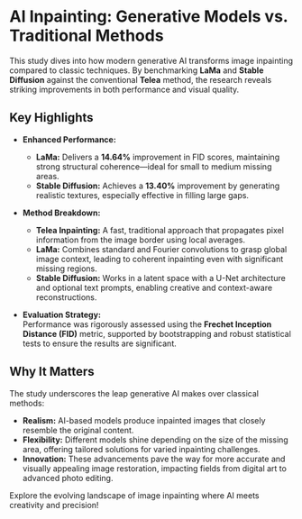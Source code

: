 # AI Inpainting: Generative Models vs. Traditional Methods

This study dives into how modern generative AI transforms image inpainting compared to classic techniques. By benchmarking **LaMa** and **Stable Diffusion** against the conventional **Telea** method, the research reveals striking improvements in both performance and visual quality.

## Key Highlights

- **Enhanced Performance:**  
  - **LaMa:** Delivers a **14.64%** improvement in FID scores, maintaining strong structural coherence—ideal for small to medium missing areas.  
  - **Stable Diffusion:** Achieves a **13.40%** improvement by generating realistic textures, especially effective in filling large gaps.

- **Method Breakdown:**  
  - **Telea Inpainting:** A fast, traditional approach that propagates pixel information from the image border using local averages.  
  - **LaMa:** Combines standard and Fourier convolutions to grasp global image context, leading to coherent inpainting even with significant missing regions.  
  - **Stable Diffusion:** Works in a latent space with a U-Net architecture and optional text prompts, enabling creative and context-aware reconstructions.

- **Evaluation Strategy:**  
  Performance was rigorously assessed using the **Frechet Inception Distance (FID)** metric, supported by bootstrapping and robust statistical tests to ensure the results are significant.

## Why It Matters

The study underscores the leap generative AI makes over classical methods:
- **Realism:** AI-based models produce inpainted images that closely resemble the original content.
- **Flexibility:** Different models shine depending on the size of the missing area, offering tailored solutions for varied inpainting challenges.
- **Innovation:** These advancements pave the way for more accurate and visually appealing image restoration, impacting fields from digital art to advanced photo editing.

Explore the evolving landscape of image inpainting where AI meets creativity and precision!

